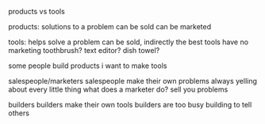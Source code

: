 products vs tools

products: solutions to a problem
    can be sold
    can be marketed

tools: helps solve a problem
    can be sold, indirectly
    the best tools have no marketing
        toothbrush? text editor? dish towel?

some people build products
i want to make tools





salespeople/marketers
    salespeople make their own problems
    always yelling about every little thing
    what does a marketer do? sell you problems

builders
    builders make their own tools
    builders are too busy building to tell others

